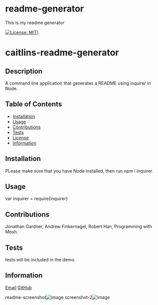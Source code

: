 # readme-generator
This is my readme generator

[![License: MIT](https://img.shields.io/badge/License-MIT-yellow.svg)](https://opensource.org/licenses/MIT)]
  # caitlins-readme-generator
  
  ## Description
  A command line application that generates a README using inquirer in Node.
  
  ## Table of Contents
  
  * [Installation](#installation) 
  * [Usage](#usage)
  * [Contributions](#contributions)
  * [Tests](#tests)
  * [License](#license)
  * [Information](#createrInfo)

## Installation
PLease make sure that you have Node installed, then run npm i inquirer.

## Usage
var inquirer = require(inquirer)

## Contributions
Jonathan Gardner, Andrew Finkernagel, Robert Han, Programming with Mosh.

## Tests
tests will be included in the demo.

## Information
[Email](mailto://caitighe@gmail.com)
[GitHub](http://github.com/caitighe1)

readme-screenshot![image](https://user-images.githubusercontent.com/77707975/113498528-b88e1500-94db-11eb-8fc6-09ad12b81fd2.png)
screenshot-2![image](https://user-images.githubusercontent.com/77707975/113498530-c0e65000-94db-11eb-9889-8f586aada0b8.png)



